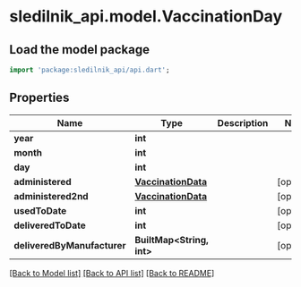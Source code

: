 # sledilnik_api.model.VaccinationDay

## Load the model package
```dart
import 'package:sledilnik_api/api.dart';
```

## Properties
Name | Type | Description | Notes
------------ | ------------- | ------------- | -------------
**year** | **int** |  | 
**month** | **int** |  | 
**day** | **int** |  | 
**administered** | [**VaccinationData**](VaccinationData.md) |  | [optional] 
**administered2nd** | [**VaccinationData**](VaccinationData.md) |  | [optional] 
**usedToDate** | **int** |  | [optional] 
**deliveredToDate** | **int** |  | [optional] 
**deliveredByManufacturer** | **BuiltMap&lt;String, int&gt;** |  | [optional] 

[[Back to Model list]](../README.md#documentation-for-models) [[Back to API list]](../README.md#documentation-for-api-endpoints) [[Back to README]](../README.md)


